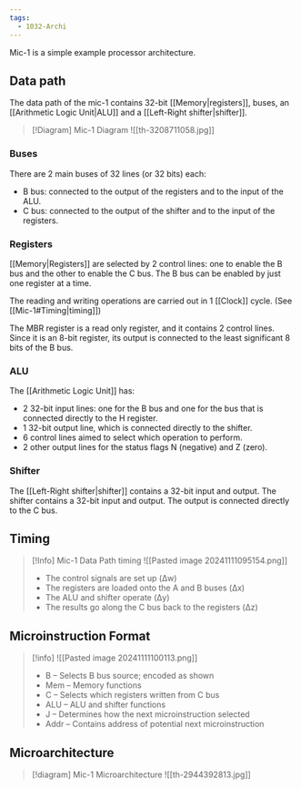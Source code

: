 ```yaml
---
tags:
  - 1032-Archi
---
```

Mic-1 is a simple example processor architecture.

## Data path
The data path of the mic-1 contains 32-bit [[Memory|registers]], buses, an [[Arithmetic Logic Unit|ALU]] and a [[Left-Right shifter|shifter]].

> [!Diagram] Mic-1 Diagram
> ![[th-3208711058.jpg]]

### Buses
There are 2 main buses of 32 lines (or 32 bits) each:
- B bus: connected to the output of the registers and to the input of the ALU.
- C bus: connected to the output of the shifter and to the input of the registers.

### Registers
[[Memory|Registers]] are selected by 2 control lines: one to enable the B bus and the other to enable the C bus. The B bus can be enabled by just one register at a time.

The reading and writing operations are carried out in 1 [[Clock]] cycle. (See [[Mic-1#Timing|timing]])

The MBR register is a read only register, and it contains 2 control lines. Since it is an 8-bit register, its output is connected to the least significant 8 bits of the B bus.

### ALU
The [[Arithmetic Logic Unit]] has:
- 2 32-bit input lines: one for the B bus and one for the bus that is connected directly to the H register.
- 1 32-bit output line, which is connected directly to the shifter.
- 6 control lines aimed to select which operation to perform.
- 2 other output lines for the status flags N (negative) and Z (zero).

### Shifter
The [[Left-Right shifter|shifter]] contains a 32-bit input and output. The shifter contains a 32-bit input and output. The output is connected directly to the C bus.

## Timing

> [!Info] Mic-1 Data Path timing
> ![[Pasted image 20241111095154.png]]
> - The control signals are set up (Δw)  
>- The registers are loaded onto the A and B buses (Δx)  
>- The ALU and shifter operate (Δy)  
>- The results go along the C bus back to the registers (Δz)

## Microinstruction Format

> [!info]
> ![[Pasted image 20241111100113.png]]
> - B – Selects B bus source; encoded as shown  
> - Mem – Memory functions  
> - C – Selects which registers written from C bus  
> - ALU – ALU and shifter functions  
> - J – Determines how the next microinstruction selected  
> - Addr – Contains address of potential next microinstruction

## Microarchitecture

> [!diagram] Mic-1 Microarchitecture
> ![[th-2944392813.jpg]]

